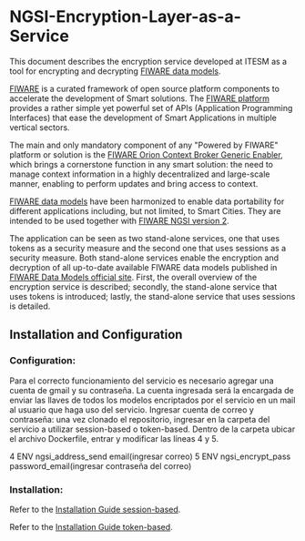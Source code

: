 # NGSI-Encryption-Layer-as-a-Service

This document describes the encryption service developed at ITESM as a tool for encrypting and decrypting [FIWARE data models](https://www.fiware.org/developers/data-models/). 

[FIWARE](https://www.fiware.org/) is a curated framework of open source platform components to accelerate the development of Smart solutions. The [FIWARE platform](https://www.fiware.org/developers/catalogue/) provides a rather simple yet powerful set of APIs (Application Programming Interfaces) that ease the development of Smart Applications in multiple vertical sectors. 

The main and only mandatory component of any "Powered by FIWARE" platform or solution is the [FIWARE Orion Context Broker Generic Enabler](https://fiware-orion.readthedocs.io/en/master/), which brings a cornerstone function in any smart solution: the need to manage context information in a highly decentralized and large-scale manner, enabling to perform updates and bring access to context.

[FIWARE data models](https://www.fiware.org/developers/data-models/) have been harmonized to enable data portability for different applications including, but not limited, to Smart Cities. They are intended to be used together with [FIWARE NGSI version 2](https://www.fiware.org/2016/06/08/fiware-ngsi-version-2-release-candidate/).

The application can be seen as two stand-alone services, one that uses tokens as a security measure and the second one that uses sessions as a security measure. Both stand-alone services enable the encryption and decryption of all up-to-date available FIWARE data models published in [FIWARE Data Models official site](https://www.fiware.org/developers/data-models/). 
First, the overall overview of the encryption service is described; secondly, the stand-alone service that uses tokens is introduced; lastly, the stand-alone service that uses sessions is detailed.

## Installation and Configuration
### Configuration:
Para el correcto funcionamiento del servicio es necesario agregar una cuenta de gmail y su contraseña. La cuenta ingresada será la encargada de enviar las llaves de todos los modelos encriptados por el servicio en un mail al usuario que haga uso del servicio.
Ingresar cuenta de correo y contraseña: una vez clonado el repositorio, ingresar en la carpeta del servicio a utilizar session-based o token-based. Dentro de la carpeta ubicar el archivo Dockerfile, entrar y modificar las líneas 4 y 5.

4 ENV ngsi_address_send email(ingresar correo)
5 ENV ngsi_encrypt_pass password_email(ingresar contraseña del correo)

### Installation:
Refer to the [Installation Guide session-based](https://github.com/ITESM-FIWARE/NGSI-Encryption-Layer-as-a-Service#encryption-service-with-sessions).

Refer to the [Installation Guide token-based](https://github.com/ITESM-FIWARE/NGSI-Encryption-Layer-as-a-Service#encryption-service-with-tokens).
